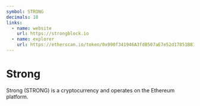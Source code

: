 ```yaml
---
symbol: STRONG
decimals: 18
links:
  - name: website
    url: https://strongblock.io
  - name: explorer
    url: https://etherscan.io/token/0x990f341946A3fdB507aE7e52d17851B87168017c
---
```


# Strong

Strong (STRONG) is a cryptocurrency and operates on the Ethereum platform.
